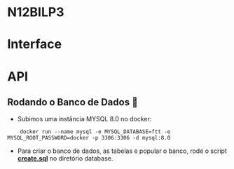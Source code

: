 # N12BILP3

<p> </p>

# Interface

# API 

## Rodando o Banco de Dados :wrench:

- Subimos uma instância MYSQL 8.0 no docker: 

```
    docker run --name mysql -e MYSQL_DATABASE=ftt -e MYSQL_ROOT_PASSWORD=docker -p 3306:3306 -d mysql:8.0
```

- Para criar o banco de dados, as tabelas e popular o banco, rode o script **<a href="./api/database/create.sql">create.sql</a>** no diretório database.


